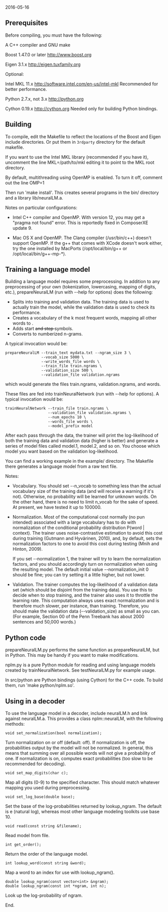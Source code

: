 2016-05-16

Prerequisites
-------------

Before compiling, you must have the following:

A C++ compiler and GNU make

Boost 1.47.0 or later
http://www.boost.org

Eigen 3.1.x
http://eigen.tuxfamily.org

Optional:

Intel MKL 11.x
http://software.intel.com/en-us/intel-mkl
Recommended for better performance.

Python 2.7.x, not 3.x
http://python.org

Cython 0.19.x
http://cython.org
Needed only for building Python bindings.

Building
--------

To compile, edit the Makefile to reflect the locations of the Boost
and Eigen include directories. Or put them in `3rdparty` directory 
for the default makefile.

If you want to use the Intel MKL library (recommended if you have it),
uncomment the line
    MKL=/path/to/mkl
editing it to point to the MKL root directory.

By default, multithreading using OpenMP is enabled. To turn it off,
comment out the line
    OMP=1

Then run 'make install'. This creates several programs in the bin/
directory and a library lib/neuralLM.a.

Notes on particular configurations:

- Intel C++ compiler and OpenMP. With version 12, you may get a
  "pragma not found" error. This is reportedly fixed in ComposerXE
  update 9.

- Mac OS X and OpenMP. The Clang compiler (/usr/bin/c++) doesn't
  support OpenMP. If the g++ that comes with XCode doesn't work
  either, try the one installed by MacPorts (/opt/local/bin/g++ or
  /opt/local/bin/g++-mp-*).

Training a language model
-------------------------

Building a language model requires some preprocessing. In addition to
any preprocessing of your own (tokenization, lowercasing, mapping of
digits, etc.), prepareNeuralLM (run with --help for options) does the
following:

- Splits into training and validation data. The training data is used
  to actually train the model, while the validation data is used to
  check its performance.
- Creates a vocabulary of the k most frequent words, mapping all other
  words to <unk>.
- Adds start <s> and stop </s> symbols.
- Converts to numberized n-grams.

A typical invocation would be:

    prepareNeuralLM --train_text mydata.txt --ngram_size 3 \
                    --vocab_size 5000 \
                    --write_words_file words \
                    --train_file train.ngrams \
                    --validation_size 500 \
                    --validation_file validation.ngrams

which would generate the files train.ngrams, validation.ngrams, and words.

These files are fed into trainNeuralNetwork (run with --help for
options). A typical invocation would be:

    trainNeuralNetwork --train_file train.ngrams \
                       --validation_file validation.ngrams \
                       --num_epochs 10 \
                       --words_file words \
                       --model_prefix model

After each pass through the data, the trainer will print the
log-likelihood of both the training data and validation data (higher
is better) and generate a series of model files called model.1,
model.2, and so on. You choose which model you want based on the
validation log-likelihood.

You can find a working example in the example/ directory. The Makefile
there generates a language model from a raw text file.

Notes:

- Vocabulary. You should set --n_vocab to something less than the
  actual vocabulary size of the training data (and will receive a
  warning if it's not). Otherwise, no probability will be learned for
  unknown words. On the other hand, there is no need to limit n_vocab
  for the sake of speed. At present, we have tested it up to 100000.

- Normalization. Most of the computational cost normally (no pun
  intended) associated with a large vocabulary has to do with
  normalization of the conditional probability distribution P(word |
  context). The trainer uses noise-contrastive estimation to avoid
  this cost during training (Gutmann and Hyvärinen, 2010), and, by
  default, sets the normalization factors to one to avoid this cost
  during testing (Mnih and Hinton, 2009).

  If you set --normalization 1, the trainer will try to learn the
  normalization factors, and you should accordingly turn on
  normalization when using the resulting model. The default initial
  value --normalization_init 0 should be fine; you can try setting it
  a little higher, but not lower.

- Validation. The trainer computes the log-likelihood of a validation
  data set (which should be disjoint from the training data). You use
  this to decide when to stop training, and the trainer also uses it
  to throttle the learning rate. This computation always uses exact
  normalization and is therefore much slower, per instance, than
  training. Therefore, you should make the validation data
  (--validation_size) as small as you can. (For example, Section 00 of
  the Penn Treebank has about 2000 sentences and 50,000 words.)

Python code
-----------

prepareNeuralLM.py performs the same function as prepareNeuralLM, but in
Python. This may be handy if you want to make modifications.

nplm.py is a pure Python module for reading and using language models
created by trainNeuralNetwork. See testNeuralLM.py for example usage.

In src/python are Python bindings (using Cython) for the C++ code. To
build them, run 'make python/nplm.so'.

Using in a decoder
------------------

To use the language model in a decoder, include neuralLM.h and link
against neuralLM.a. This provides a class nplm::neuralLM, with the
following methods:

    void set_normalization(bool normalization);

Turn normalization on or off (default: off). If normalization is off,
the probabilities output by the model will not be normalized. In
general, this means that summing over all possible words will not give
a probability of one. If normalization is on, computes exact
probabilities (too slow to be recommended for decoding).

    void set_map_digits(char c);

Map all digits (0-9) to the specified character. This should match
whatever mapping you used during preprocessing.

    void set_log_base(double base);

Set the base of the log-probabilities returned by lookup_ngram. The
default is e (natural log), whereas most other language modeling
toolkits use base 10.

    void read(const string &filename);

Read model from file.

    int get_order();

Return the order of the language model.

    int lookup_word(const string &word);

Map a word to an index for use with lookup_ngram().

    double lookup_ngram(const vector<int> &ngram);
    double lookup_ngram(const int *ngram, int n);

Look up the log-probability of ngram.

End.
